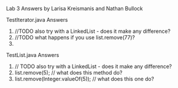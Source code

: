 Lab 3 Answers
by Larisa Kreismanis and Nathan Bullock

TestIterator.java Answers
1. //TODO also try with a LinkedList - does it make any difference?
2. //TODO what happens if you use list.remove(77)?
3. 


TestList.java Answers
1. // TODO also try with a LinkedList - does it make any difference?
2. list.remove(5); // what does this method do?
3. list.remove(Integer.valueOf(5)); // what does this one do?
